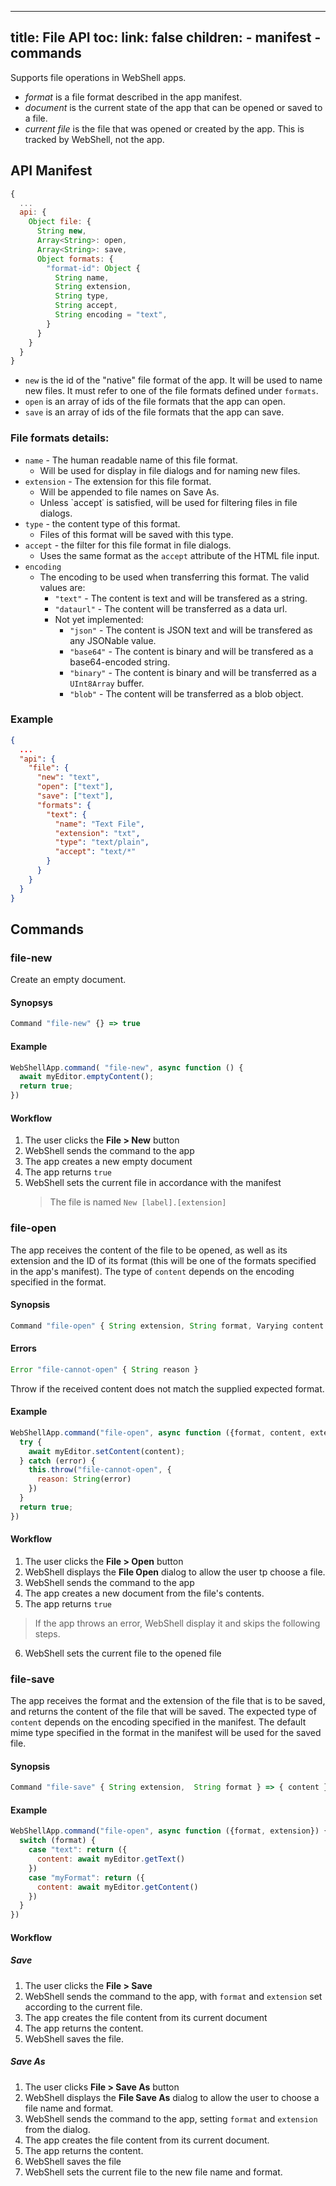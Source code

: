 ----
title: File API
toc:
  link: false
  children:
    - manifest
    - commands
----


Supports file operations in WebShell apps.
* *format* is a file format described in the app manifest.
* *document* is the current state of the app that can be opened or saved to a file.
* *current file* is the file that was opened or created by the app. This is tracked by WebShell, not the app.

## API Manifest
````js
{
  ...
  api: {
    Object file: {
      String new,
      Array<String>: open,
      Array<String>: save,
      Object formats: {
        "format-id": Object {
          String name, 
          String extension, 
          String type,
          String accept,
          String encoding = "text",
        }
      }
    }
  }
}
````
* `new` is the id of the "native" file format of the app. It will be used to name new files. It must refer to one of the file formats defined under `formats`.
* `open` is an array of ids of the file formats that the app can open.
* `save` is an array of ids of the file formats that the app can save.

### File formats details:
* `name` - The human readable name of this file format.
  * Will be used for display in file dialogs and for naming new files.
* `extension` - The extension for this file format. 
  * Will be appended to file names on Save As.
  * Unless `accept˙ is satisfied, will be used for filtering files in file dialogs.
* `type` - the content type of this format. 
  * Files of this format will be saved with this type.
* `accept` - the filter for this file format in file dialogs. 
  * Uses the same format as the `accept` attribute of the HTML file input.
* `encoding`
  * The encoding to be used when transferring this format. The valid values are:
    * `"text"` - The content is text and will be transfered as a string.
    * `"dataurl"` - The content will be transferred as a data url.
    * Not yet implemented:
      * `"json"` - The content is JSON text and will be transfered as any JSONable value.
      * `"base64"` - The content is binary and will be transfered as a base64-encoded string.
      * `"binary"` - The content is binary and will be transferred as a `UInt8Array` buffer.
      * `"blob"` - The content will be transferred as a blob object.
    

### Example

````json
{
  ...
  "api": {
    "file": {
      "new": "text",
      "open": ["text"],
      "save": ["text"],
      "formats": {
        "text": {
          "name": "Text File",
          "extension": "txt",
          "type": "text/plain",
          "accept": "text/*"
        }
      }
    }
  }
}
````

## Commands

### file-new
Create an empty document.

#### Synopsys
````js
Command "file-new" {} => true
````

#### Example
````js
WebShellApp.command( "file-new", async function () { 
  await myEditor.emptyContent();
  return true;
})
````

#### Workflow
1. The user clicks the **File > New** button
2. WebShell sends the command to the app
3. The app creates a new empty document
4. The app returns `true`
5. WebShell sets the current file in accordance with the manifest
    > The file is named `New [label].[extension]`

### file-open
The app receives the content of the file to be opened, as well as its extension and the ID of its format (this will be one of the formats specified in the app's manifest). The type of `content` depends on the encoding specified in the format.

#### Synopsis
````js
Command "file-open" { String extension, String format, Varying content } => true
````

#### Errors

````js
Error "file-cannot-open" { String reason }
````
Throw if the received content does not match the supplied expected format.

#### Example
````js
WebShellApp.command("file-open", async function ({format, content, extension}) { 
  try {
    await myEditor.setContent(content);
  } catch (error) {
    this.throw("file-cannot-open", { 
      reason: String(error) 
    })
  }
  return true;
})
````

#### Workflow
1. The user clicks the **File > Open** button
2. WebShell displays the **File Open** dialog to allow the user tp choose a file.
3. WebShell sends the command to the app
4. The app creates a new document from the file's contents.
5. The app returns `true`
> If the app throws an error, WebShell display it and skips the following steps.
6. WebShell sets the current file to the opened file

### file-save
The app receives the format and the extension of the file that is to be saved, and returns the content of the file that will be saved. The expected type of `content` depends on the encoding specified in the manifest. The default mime type specified in the format in the manifest will be used for the saved file.


#### Synopsis

````js
Command "file-save" { String extension,  String format } => { content }
````


#### Example
````js
WebShellApp.command("file-open", async function ({format, extension}) { 
  switch (format) {
    case "text": return ({ 
      content: await myEditor.getText() 
    })
    case "myFormat": return ({ 
      content: await myEditor.getContent() 
    })
  }
})
````

#### Workflow
##### Save
1. The user clicks the **File > Save**
3. WebShell sends the command to the app, with `format` and `extension` set according to the current file.
4. The app creates the file content from its current document
5. The app returns the content.
6. WebShell saves the file.

##### Save As
1. The user clicks **File > Save As** button
2. WebShell displays the **File Save As** dialog to allow the user to choose a file name and format.
3. WebShell sends the command to the app, setting `format` and `extension` from the dialog.
4. The app creates the file content from its current document.
5. The app returns the content.
6. WebShell saves the file
7. WebShell sets the current file to the new file name and format.